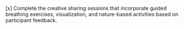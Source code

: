 [x] Complete the creative sharing sessions that incorporate guided breathing exercises, visualization, and nature-based activities based on participant feedback.
